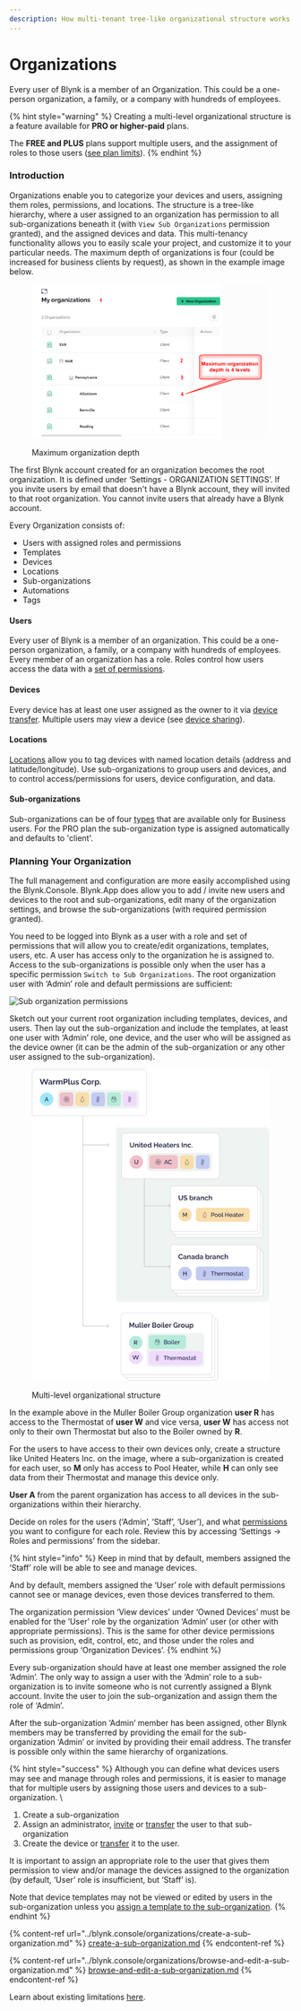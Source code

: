 ```yaml
---
description: How multi-tenant tree-like organizational structure works
---
```


# Organizations

Every user of Blynk is a member of an Organization. This could be a one-person organization, a family, or a company with hundreds of employees.

{% hint style="warning" %}
Creating a multi-level organizational structure is a feature available for **PRO or higher-paid** plans.&#x20;

The **FREE and PLUS** plans support multiple users, and the assignment of roles to those users ([see plan limits](https://blynk.io/pricing)).
{% endhint %}

### Introduction

Organizations enable you to categorize your devices and users, assigning them roles, permissions, and locations. The structure is a tree-like hierarchy, where a user assigned to an organization has permission to all sub-organizations beneath it (with `View Sub Organizations` permission granted), and the assigned devices and data. This multi-tenancy functionality allows you to easily scale your project, and customize it to your particular needs. The maximum depth of organizations is four (could be increased for business clients by request), as shown in the example image below.

<figure><img src="../.gitbook/assets/organizations-levels.png" alt=""><figcaption><p>Maximum organization depth</p></figcaption></figure>

The first Blynk account created for an organization becomes the root organization. It is defined under ‘Settings - ORGANIZATION SETTINGS’.  If you invite users by email that doesn't have a Blynk account, they will invited to that root organization. You cannot invite users that already have a Blynk account.

Every Organization consists of:

* Users with assigned roles and permissions
* Templates
* Devices
* Locations
* Sub-organizations
* Automations
* Tags

#### Users

Every user of Blynk is a member of an organization. This could be a one-person organization, a family, or a company with hundreds of employees. Every member of an organization has a role. Roles control how users access the data with a [set of permissions](../blynk.console/settings/access.md).

#### Devices

Every device has at least one user assigned as the owner to it via [device transfer](../blynk.console/organizations/browse-and-edit-a-sub-organization.md#how-to-move-a-device-to-a-sub-organization).  Multiple users may view a device (see [device sharing](../blynk.console/devices/device-sharing.md)).

#### Locations

[Locations](../blynk.console/locations/) allow you to tag devices with named location details (address and latitude/longitude).  Use sub-organizations to group users and devices, and to control access/permissions for users,  device configuration, and data.

#### Sub-organizations

Sub-organizations can be of four [types](../blynk.console/settings/organization-settings/general.md) that are available only for Business users. For the PRO plan the sub-organization type is assigned automatically and defaults to 'client'.

### Planning Your Organization

The full management and configuration are more easily accomplished using the Blynk.Console.  Blynk.App does allow you to add / invite new users and devices to the root and sub-organizations, edit many of the organization settings, and browse the sub-organizations (with required permission granted).

You need to be logged into Blynk as a user with a role and set of permissions that will allow you to create/edit organizations, templates, users, etc. A user has access only to the organization he is assigned to. Access to the sub-organizations is possible only when the user has a specific permission `Switch to Sub Organizations`. The root organization user with ‘Admin’ role and default permissions are sufficient:

![Sub organization permissions](../.gitbook/assets/screenshot-blynk-qa.com-2023.01.04-19\_52\_35.png)

Sketch out your current root organization including templates, devices, and users. Then lay out the sub-organization and include the templates, at least one user with ‘Admin’ role, one device, and the user who will be assigned as the device owner (it can be the admin of the sub-organization or any other user assigned to the sub-organization).

<figure><img src="../.gitbook/assets/organizations-diagram (1).png" alt=""><figcaption><p>Multi-level organizational structure</p></figcaption></figure>

In the example above in the Muller Boiler Group organization **user R** has access to the Thermostat of **user W** and vice versa, **user W** has access not only to their own Thermostat but also to the Boiler owned by **R**.&#x20;

For the users to have access to their own devices only, create a structure like United Heaters Inc. on the image, where a sub-organization is created for each user, so **M** only has access to Pool Heater, while **H** can only see data from their Thermostat and manage this device only.

**User A** from the parent organization has access to all devices in the sub-organizations within their hierarchy.

Decide on roles for the users (‘Admin’, ‘Staff’, ‘User’), and what [permissions](../blynk.console/settings/access.md) you want to configure for each role. Review this by accessing ‘Settings -> Roles and permissions’ from the sidebar.

{% hint style="info" %}
Keep in mind that by default, members assigned the ‘Staff’ role will be able to see and manage devices.&#x20;

And by default, members assigned the ‘User’ role with default permissions cannot see or manage devices, even those devices transferred to them.&#x20;

The organization permission ‘View devices’ under ‘Owned Devices’ must be enabled for the ‘User’ role by the organization ‘Admin’ user (or other with appropriate permissions). This is the same for other device permissions such as provision, edit, control, etc, and those under the roles and permissions group ‘Organization Devices’.
{% endhint %}

Every sub-organization should have at least one member assigned the role ‘Admin’.  The only way to assign a user with the ‘Admin’ role to a sub-organization is to invite someone who is not currently assigned a Blynk account.  Invite the user to join the sub-organization and assign them the role of ‘Admin’.

After the sub-organization ‘Admin’ member has been assigned, other Blynk members may be transferred by providing the email for the sub-organization ‘Admin’ or invited by providing their email address. The transfer is possible only within the same hierarchy of organizations.

{% hint style="success" %}
Although you can define what devices users may see and manage through roles and permissions, it is easier to manage that for multiple users by assigning those users and devices to a sub-organization.  \


1. Create a sub-organization
2. Assign an administrator, [invite](../blynk.console/organizations/browse-and-edit-a-sub-organization.md#invite-users-to-a-sub-organization) or [transfer](../blynk.console/organizations/browse-and-edit-a-sub-organization.md#how-to-transfer-a-user-to-another-organization) the user to that sub-organization
3. Create the device or [transfer](../blynk.console/organizations/browse-and-edit-a-sub-organization.md#how-to-move-a-device-to-a-sub-organization) it to the user. &#x20;



It is important to assign an appropriate role to the user that gives them permission to view and/or manage the devices assigned to the organization (by default, ‘User’ role is insufficient, but ‘Staff’ is). &#x20;

Note that device templates may not be viewed or edited by users in the sub-organization unless you [assign a template to the sub-organization](../blynk.console/organizations/browse-and-edit-a-sub-organization.md#add-templates-to-a-sub-organization).
{% endhint %}

{% content-ref url="../blynk.console/organizations/create-a-sub-organization.md" %}
[create-a-sub-organization.md](../blynk.console/organizations/create-a-sub-organization.md)
{% endcontent-ref %}

{% content-ref url="../blynk.console/organizations/browse-and-edit-a-sub-organization.md" %}
[browse-and-edit-a-sub-organization.md](../blynk.console/organizations/browse-and-edit-a-sub-organization.md)
{% endcontent-ref %}

Learn about existing limitations [here](../blynk.console/limits.md#organization-limits).
